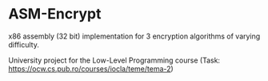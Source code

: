 # ASM-Encrypt

x86 assembly (32 bit) implementation for 3 encryption algorithms of varying difficulty.

University project for the Low-Level Programming course (Task: https://ocw.cs.pub.ro/courses/iocla/teme/tema-2)
